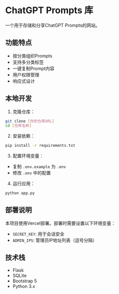 # ChatGPT Prompts 库

一个用于存储和分享ChatGPT Prompts的网站。

## 功能特点

- 按分类组织Prompts
- 支持多分类标签
- 一键复制Prompt内容
- 用户权限管理
- 响应式设计

## 本地开发

1. 克隆仓库：
```bash
git clone [你的仓库URL]
cd [仓库名称]
```

2. 安装依赖：
```bash
pip install -r requirements.txt
```

3. 配置环境变量：
- 复制 `.env.example` 为 `.env`
- 修改 `.env` 中的配置

4. 运行应用：
```bash
python app.py
```

## 部署说明

本项目使用Vercel部署。部署时需要设置以下环境变量：

- `SECRET_KEY`: 用于会话安全
- `ADMIN_IPS`: 管理员IP地址列表（逗号分隔）

## 技术栈

- Flask
- SQLite
- Bootstrap 5
- Python 3.x 